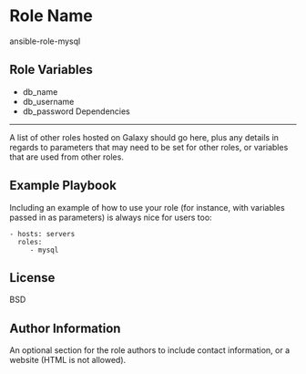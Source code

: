 Role Name
=========

ansible-role-mysql

Role Variables
--------------

- db_name
- db_username
- db_password
Dependencies
------------

A list of other roles hosted on Galaxy should go here, plus any details in regards to parameters that may need to be set for other roles, or variables that are used from other roles.

Example Playbook
----------------

Including an example of how to use your role (for instance, with variables passed in as parameters) is always nice for users too:

    - hosts: servers
      roles:
         - mysql

License
-------

BSD

Author Information
------------------

An optional section for the role authors to include contact information, or a website (HTML is not allowed).
